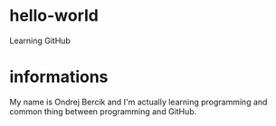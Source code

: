 # hello-world
Learning GitHub

# informations
My name is Ondrej Bercik and I'm actually learning programming and common thing between programming and GitHub.
